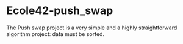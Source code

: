# Ecole42-push_swap
 The Push swap project is a very simple and a highly straightforward algorithm project: data must be sorted.
